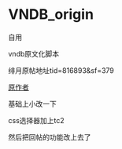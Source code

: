 # VNDB_origin

自用

vndb原文化脚本

绯月原帖地址tid=816893&sf=379

[原作者](https://github.com/Iriasu)

基础上小改一下

css选择器加上tc2

然后把回帖的功能改上去了
